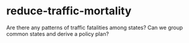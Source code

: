 # reduce-traffic-mortality
Are there any patterns of traffic fatalities among states? Can we group common states and derive a policy plan?
